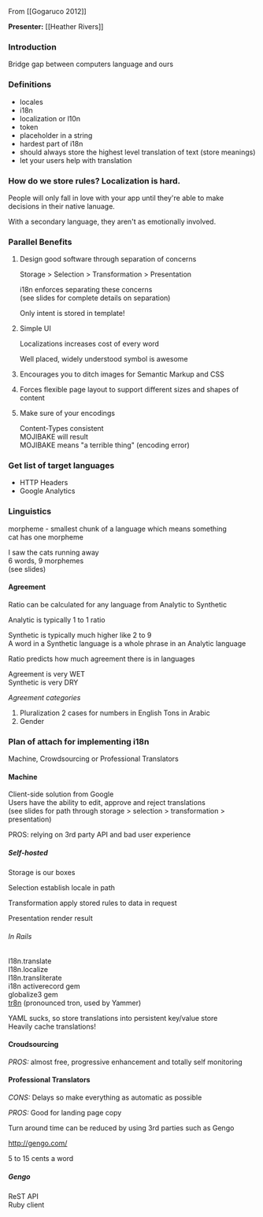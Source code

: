 From [[Gogaruco 2012]]

**Presenter:** [[Heather Rivers]]

### Introduction
Bridge gap between computers language and ours

### Definitions

* locales  
* i18n   
* localization or l10n  
* token
 * placeholder in a string
 * hardest part of i18n
 * should always store the highest level translation of text (store meanings)
 * let your users help with translation

### How do we store rules? Localization is hard.

People will only fall in love with your app until they're able to make decisions in their native lanuage. 

With a secondary language, they aren't as emotionally involved.

### Parallel Benefits

1. Design good software through separation of concerns

   Storage > Selection > Transformation > Presentation

   i18n enforces separating these concerns  
   (see slides for complete details on separation)

   Only intent is stored in template!

2. Simple UI

   Localizations increases cost of every word
   
   Well placed, widely understood symbol is awesome

3. Encourages you to ditch images for Semantic Markup and CSS

4. Forces flexible page layout to support different sizes and shapes of
   content

5. Make sure of your encodings

   Content-Types consistent   
   MOJIBAKE will result   
   MOJIBAKE means "a terrible thing" (encoding error)

### Get list of target languages

* HTTP Headers
* Google Analytics

### Linguistics

morpheme - smallest chunk of a language which means something  
cat has one morpheme

I saw the cats running away  
6 words, 9 morphemes  
(see slides)  

#### Agreement
Ratio can be calculated for any language from Analytic to Synthetic

Analytic is typically 1 to 1 ratio

Synthetic is typically much higher like 2 to 9  
A word in a Synthetic language is a whole phrase in an Analytic language

Ratio predicts how much agreement there is in languages

Agreement is very WET    
Synthetic is very DRY

_Agreement categories_
 1. Pluralization
    2 cases for numbers in English
    Tons in Arabic
 2. Gender

### Plan of attach for implementing i18n

Machine, Crowdsourcing or Professional Translators

#### Machine
Client-side solution from Google   
Users have the ability to edit, approve and reject translations   
(see slides for path through storage > selection > transformation >
presentation)

PROS: relying on 3rd party API and bad user experience

##### Self-hosted
Storage is our boxes

Selection establish locale in path

Transformation apply stored rules to data in request

Presentation render result

###### In Rails
I18n.translate   
I18n.localize  
I18n.transliterate   
i18n activerecord gem   
globalize3 gem  
[tr8n](http://tr8n.github.com/) (pronounced tron, used by Yammer)  

YAML sucks, so store translations into persistent key/value store  
Heavily cache translations!

#### Croudsourcing
_PROS:_ almost free, progressive enhancement and totally self monitoring

#### Professional Translators

_CONS:_ Delays so make everything as automatic as possible

_PROS:_ Good for landing page copy

Turn around time can be reduced by using 3rd parties such as Gengo

http://gengo.com/

5 to 15 cents a word

##### Gengo
ReST API  
Ruby client
